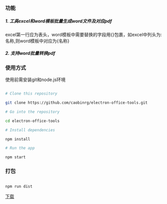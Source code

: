 ### 功能

##### 1. 工具excel和word模板批量生成word文件及对应pdf

excel第一行应为表头，word模板中需要替换的字段用{}包裹，如excel中列头为:名称,则word模板中对应为{名称}

##### 2. 支持word批量转换pdf

### 使用方式

使用前需安装git和node.js环境

```bash

# Clone this repository

git clone https://github.com/caobinrg/electron-office-tools.git

# Go into the repository

cd electron-office-tools

# Install dependencies

npm install

# Run the app

npm start

```

### 打包

```bash

npm run dist

```

[下载]([链接地址](https://github.com/caobinrg/electron-office-tools/releases))
